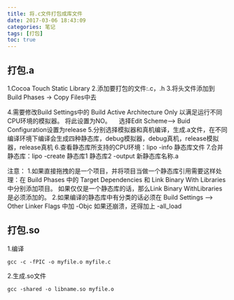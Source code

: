```yaml
---
title: 将.c文件打包成库文件
date: 2017-03-06 18:43:09
categories: 笔记
tags: [打包]
toc: true
---
```


## 打包.a

1.Cocoa Touch Static Library
2.添加要打包的文件:.c，.h
3.将头文件添加到Build Phases -> Copy Files中去
<!--more-->
4.需要修改Build Settings中的 Build Active Architecture Only 以满足运行不同CPU环境的模拟器。 将此设置为NO。
　选择Edit Scheme--> Buid Configuration设置为release
5.分别选择模拟器和真机编译，生成.a文件，在不同编译环境下编译会生成四种静态库，debug模拟器，debug真机，release模拟器，release真机
6.查看静态库所支持的CPU环境：lipo -info 静态库文件
7.合并静态库：lipo -create 静态库1 静态库2 -output 新静态库名称.a

注意：
1.如果直接拖拽的是一个项目，并将项目当做一个静态库引用需要这样处理：在 Build Phases 中的 Target Dependencies 和 Link Binary With Libraries 中分别添加项目。
如果仅仅是一个静态库的话，那么Link Binary WithLibraries 是必须添加的。
2.如果编译的静态库中有分类的话必须在 Build Settings --> Other Linker Flags 中加 -Objc 如果还崩溃，还得加上 -all_load

## 打包.so
1.编译
```
gcc -c -fPIC -o myfile.o myfile.c
```

2.生成.so文件
```
gcc -shared -o libname.so myfile.o
```

